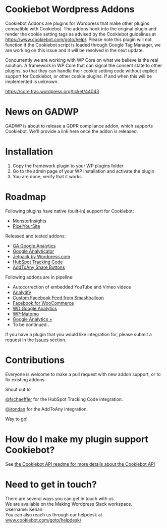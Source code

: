# Cookiebot Wordpress Addons


Cookiebot Addons are plugins for Wordpress that make other plugins compatible with Cookiebot. 
The addons hook into the original plugin and render the cookie setting tags as advised by the Cookiebot guidelines at https://www.cookiebot.com/goto/help/. Please note this plugin will not function if the Cookiebot script is loaded through Google Tag Manager, we are working on this issue and it will be resolved in the next update.

Concurrently we are working with WP Core on what we believe is the real solution. A framework in WP Core that can signal the consent state to other plugins,
so that they can handle their cookie setting code without explicit support for Cookiebot, or other cookie plugins. If and when this will be implemented is unknown.

https://core.trac.wordpress.org/ticket/44043 

# News on GADWP
GADWP is about to release a GDPR compliance addon, which supports Cookiebot. We'll provide a link here once the addon is released. 

# Installation
1. Copy the framework plugin to your WP plugins folder
2. Go to the admin page of your WP installation and activate the plugin
3. You are done, verify that it works

# Roadmap

Following plugins have native (built-in) support for Cookiebot:
* [MonsterInsights](https://www.monsterinsights.com/addon/eu-compliance/)
* [PixelYourSite](https://wordpress.org/plugins/pixelyoursite/)

Released and tested addons:

* [GA Google Analytics](https://wordpress.org/plugins/ga-google-analytics/)
* [Google Analyticator](https://wordpress.org/plugins/google-analyticator/)
* [Jetpack by Wordpress.com](https://wordpress.org/plugins/jetpack/)
* [HubSpot Tracking Code](https://wordpress.org/plugins/hubspot-tracking-code/)
* [AddToAny Share Buttons](https://wordpress.org/plugins/add-to-any/)

Following addons are in pipeline:

* Autocorrection of embedded YouTube and Vimeo videos
* [Analytify](https://wordpress.org/plugins/wp-analytify/)
* [Custom Facebook Feed from Smashballoon](https://da.wordpress.org/plugins/custom-facebook-feed/)
* [Facebook for WooCommerce](https://woocommerce.com/products/facebook/)
* [WD Google Analytics](https://wordpress.org/plugins/wd-google-analytics/)
* [WP-Matomo](https://nl.wordpress.org/plugins/wp-piwik/)
* [Google Analytics +](https://premium.wpmudev.org/project/google-analytics-for-wordpress-mu-sitewide-and-single-blog-solution/)
* To be continued..


If you have a plugin that you would like integration for, please submit a request in the [Issues](https://github.com/CybotAS/CookiebotAddons/issues) section.

# Contributions
Everyone is welcome to make a pull request with new addon support, or to fix existing addons.

Shout out to

[@fschaeffler](https://github.com/fschaeffler) for the HubSpot Tracking Code integration. 

[@irondan](https://github.com/irondan) for the AddToAny integration.

Way to go!


# How do I make my plugin support Cookiebot?
See [the Cookiebot API readme for more details about the Cookiebot API](CookiebotAPI.md)

# Need to get in touch?

There are several ways you can get in touch with us. <br>
We are available on the Making Wordpress Slack workspace. <br>
Username: Kenan <br>
You can also reach us through our helpdesk at www.cookiebot.com/goto/helpdesk/
